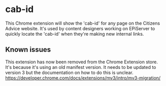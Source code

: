 # cab-id

This Chrome extension will show the 'cab-id' for any page on the Citizens Advice website. It's used by content designers working on EPiServer to quickly locate the 'cab-id' when they're making new internal links.

## Known issues

This extension has now been removed from the Chrome Extension store. It's because it's using an old manifest version. It needs to be updated to version 3 but the documentation on how to do this is unclear. https://developer.chrome.com/docs/extensions/mv3/intro/mv3-migration/
